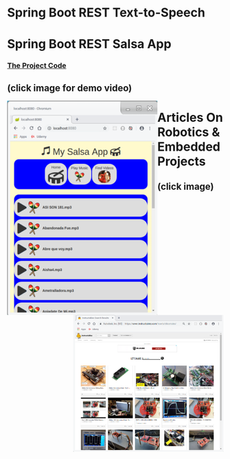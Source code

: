 # Spring Boot REST Text-to-Speech
<a href="https://www.youtube.com/watch?v=Cc67s7wwJQM">
</a>

# Spring Boot REST Salsa App
<a href="https://github.com/elicorrales/spring-boot-rest-salsa-app"><h3> The Project Code </h3></a>
## (click image for demo video)
<a href="https://www.youtube.com/watch?v=n8iiK72XYK8">
<img align="left" src="salsa.app.2.png" width="350" title="Youtube Demo">
</a>

# Articles On Robotics & Embedded Projects
## (click image)
<a href="https://www.instructables.com/howto/elicorrales/">
<img align="right" src="Instructables.png" width="350" title="Various Articles On Robotics & Embedded Projects">
</a>


